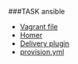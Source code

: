 ###TASK ansible
- [Vagrant file](/vagrant/Vagrantfile )
- [Homer]( /vagrant/Screenshot.png )
- [Delivery plugin](/vagrant/delivery_plugin.png ) 
- [provision.yml]( /vagrant/ansible/provision.yml )
